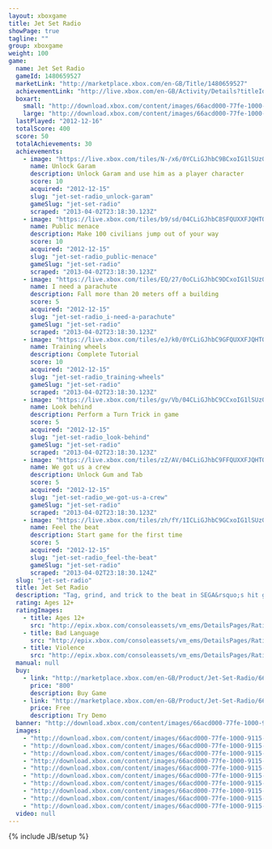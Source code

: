 ```yaml
---
layout: xboxgame
title: Jet Set Radio
showPage: true
tagline: ""
group: xboxgame
weight: 100
game: 
  name: Jet Set Radio
  gameId: 1480659527
  marketLink: "http://marketplace.xbox.com/en-GB/Title/1480659527"
  achievementLink: "http://live.xbox.com/en-GB/Activity/Details?titleId=1480659527"
  boxart: 
    small: "http://download.xbox.com/content/images/66acd000-77fe-1000-9115-d80258411247/1033/boxartsm.jpg"
    large: "http://download.xbox.com/content/images/66acd000-77fe-1000-9115-d80258411247/1033/boxartlg.jpg"
  lastPlayed: "2012-12-16"
  totalScore: 400
  score: 50
  totalAchievements: 30
  achievements: 
    - image: "https://live.xbox.com/tiles/N-/x6/0YCLiGJhbC9BCxoIG1lSUzQ3L2FjaC8wLzE1AAAAAOfn5-5V-Cs=.jpg"
      name: Unlock Garam
      description: Unlock Garam and use him as a player character
      score: 10
      acquired: "2012-12-15"
      slug: "jet-set-radio_unlock-garam"
      gameSlug: "jet-set-radio"
      scraped: "2013-04-02T23:18:30.123Z"
    - image: "https://live.xbox.com/tiles/b9/sd/04CLiGJhbC8SFQUXXFJQHTQ3L2FjaC8wL2YAAAAA5+fn-DLbdA==.jpg"
      name: Public menace
      description: Make 100 civilians jump out of your way
      score: 10
      acquired: "2012-12-15"
      slug: "jet-set-radio_public-menace"
      gameSlug: "jet-set-radio"
      scraped: "2013-04-02T23:18:30.123Z"
    - image: "https://live.xbox.com/tiles/EQ/27/0oCLiGJhbC9DCxoIG1lSUzQ3L2FjaC8wLzE3AAAAAOfn5-2UDQ0=.jpg"
      name: I need a parachute
      description: Fall more than 20 meters off a building
      score: 5
      acquired: "2012-12-15"
      slug: "jet-set-radio_i-need-a-parachute"
      gameSlug: "jet-set-radio"
      scraped: "2013-04-02T23:18:30.123Z"
    - image: "https://live.xbox.com/tiles/eJ/k0/0YCLiGJhbC9GFQUXXFJQHTQ3L2FjaC8wLzIAAAAA5+fn-huZYw==.jpg"
      name: Training wheels
      description: Complete Tutorial
      score: 10
      acquired: "2012-12-15"
      slug: "jet-set-radio_training-wheels"
      gameSlug: "jet-set-radio"
      scraped: "2013-04-02T23:18:30.123Z"
    - image: "https://live.xbox.com/tiles/gv/Vb/04CLiGJhbC9CCxoIG1lSUzQ3L2FjaC8wLzE2AAAAAOfn5-x09Z4=.jpg"
      name: Look behind
      description: Perform a Turn Trick in game
      score: 5
      acquired: "2012-12-15"
      slug: "jet-set-radio_look-behind"
      gameSlug: "jet-set-radio"
      scraped: "2013-04-02T23:18:30.123Z"
    - image: "https://live.xbox.com/tiles/zZ/AV/04CLiGJhbC9FFQUXXFJQHTQ3L2FjaC8wLzEAAAAA5+fn-DqQ1g==.jpg"
      name: We got us a crew
      description: Unlock Gum and Tab
      score: 5
      acquired: "2012-12-15"
      slug: "jet-set-radio_we-got-us-a-crew"
      gameSlug: "jet-set-radio"
      scraped: "2013-04-02T23:18:30.123Z"
    - image: "https://live.xbox.com/tiles/zh/fY/1ICLiGJhbC9GCxoIG1lSUzQ3L2FjaC8wLzEyAAAAAOfn5-v3F9I=.jpg"
      name: Feel the beat
      description: Start game for the first time
      score: 5
      acquired: "2012-12-15"
      slug: "jet-set-radio_feel-the-beat"
      gameSlug: "jet-set-radio"
      scraped: "2013-04-02T23:18:30.124Z"
  slug: "jet-set-radio"
  title: Jet Set Radio
  description: "Tag, grind, and trick to the beat in SEGA&rsquo;s hit game Jet Set Radio!  Fight for control of Tokyo-to, mark your turf with graffiti, tag walls, billboards, and even rival gang members! Perform tricks and flips on magnetically driven in-line skates, but watch out for the local police force!  Now on Xbox Live Arcade, Jet Set Radio is part of Sega&rsquo;s Heritage Collection series and now features lush HD visuals, developer interviews, and amazing fan-created graffiti."
  rating: Ages 12+
  ratingImages: 
    - title: Ages 12+
      src: "http://epix.xbox.com/consoleassets/vm_ems/DetailsPages/RatingSystemID/14/default/Values/14003.png"
    - title: Bad Language
      src: "http://epix.xbox.com/consoleassets/vm_ems/DetailsPages/RatingSystemID/14/default/Descriptors/14000.png"
    - title: Violence
      src: "http://epix.xbox.com/consoleassets/vm_ems/DetailsPages/RatingSystemID/14/default/Descriptors/14005.png"
  manual: null
  buy: 
    - link: "http://marketplace.xbox.com/en-GB/Product/Jet-Set-Radio/66acd000-77fe-1000-9115-d80258411247?purchase=1&amp;DownloadType=Game"
      price: "800"
      description: Buy Game
    - link: "http://marketplace.xbox.com/en-GB/Product/Jet-Set-Radio/66acd000-77fe-1000-9115-d80258411247?purchase=1&amp;DownloadType=GameDemo"
      price: Free
      description: Try Demo
  banner: "http://download.xbox.com/content/images/66acd000-77fe-1000-9115-d80258411247/1033/banner.png"
  images: 
    - "http://download.xbox.com/content/images/66acd000-77fe-1000-9115-d80258411247/1033/screenlg1.jpg"
    - "http://download.xbox.com/content/images/66acd000-77fe-1000-9115-d80258411247/1033/screenlg2.jpg"
    - "http://download.xbox.com/content/images/66acd000-77fe-1000-9115-d80258411247/1033/screenlg3.jpg"
    - "http://download.xbox.com/content/images/66acd000-77fe-1000-9115-d80258411247/1033/screenlg4.jpg"
    - "http://download.xbox.com/content/images/66acd000-77fe-1000-9115-d80258411247/1033/screenlg5.jpg"
    - "http://download.xbox.com/content/images/66acd000-77fe-1000-9115-d80258411247/1033/screenlg6.jpg"
    - "http://download.xbox.com/content/images/66acd000-77fe-1000-9115-d80258411247/1033/screenlg7.jpg"
    - "http://download.xbox.com/content/images/66acd000-77fe-1000-9115-d80258411247/1033/screenlg8.jpg"
    - "http://download.xbox.com/content/images/66acd000-77fe-1000-9115-d80258411247/1033/screenlg9.jpg"
    - "http://download.xbox.com/content/images/66acd000-77fe-1000-9115-d80258411247/1033/screenlg10.jpg"
  video: null
---
```

{% include JB/setup %}